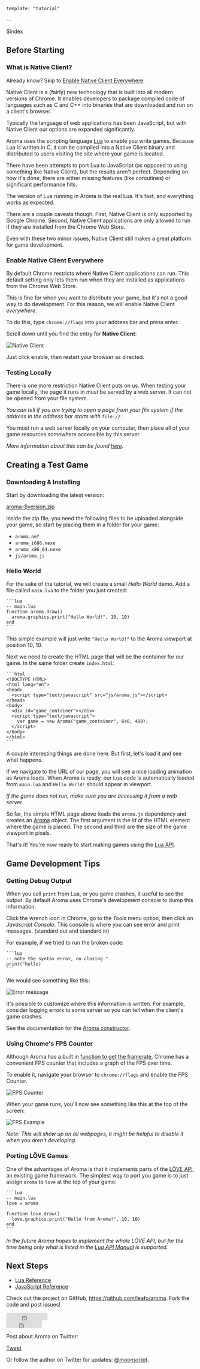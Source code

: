     template: "tutorial"
--
<div class="index">$index</div>

## Before Starting

### What is Native Client?

Already know? Skip to [Enable Native Client Everywhere](#enable_native_client_everywhere).

Native Client is a (fairly) new technology that is built into all modern
versions of Chrome. It enables developers to package compiled code of languages
such as C and C++ into binaries that are downloaded and run on a client's
browser.

Typically the language of web applications has been JavaScript, but with Native
Client our options are expanded significantly.

Aroma uses the scripting language [Lua][2] to enable you write games. Because
Lua is written in C, it can be compiled into a Native Client binary and
distributed to users visiting the site where your game is located.

There have been attempts to port Lua to JavaScript (as opposed to using
something like Native Client), but the results aren't perfect. Depending on how
it's done, there are either missing features (like coroutines) or significant
performance hits.

The version of Lua running in Aroma is the real Lua. It's fast, and everything
works as expected.

There are a couple caveats though. First, Native Client is only supported by
Google Chrome. Second, Native Client applications are only allowed to run if
they are installed from the Chrome Web Store.

Even with these two minor issues, Native Client still makes a great platform
for game development.

  [2]: http://www.lua.org

### Enable Native Client Everywhere

By default Chrome restricts where Native Client applications can run. This
default setting only lets them run when they are installed as applications from
the Chrome Web Store.

This is fine for when you want to distribute your game, but it's not a good way
to do development. For this reason, we will enable Native Client *everywhere*.

To do this, type `chrome://flags` into your address bar and press enter.

Scroll down until you find the entry for **Native Client**:

<img src="$root/img/tutorial-1.png" alt="Native Client" />

Just click enable, then restart your browser as directed.

### Testing Locally

There is one more restriction Native Client puts on us. When testing your game
locally, the page it runs in must be served by a web server. It can not be
opened from your file system.

*You can tell if you are trying to open a page from your file system if the
address in the address bar starts with `file://`.*

You must run a web server locally on your computer, then place all of your game
resources somewhere accessible by this server.

*More information about this can be found
[here](https://developers.google.com/native-client/devguide/devcycle/running#Local).*

## Creating a Test Game

### Downloading & Installing

Start by downloading the latest version:

<div><a href="$root/bin/aroma-$version.zip">aroma-$version.zip</a></div>

Inside the zip file, you need the following files to be uploaded alongside your
game, so start by placing them in a folder for your game:

 * `aroma.nmf`
 * `aroma_i686.nexe`
 * `aroma_x86_64.nexe`
 * `js/aroma.js`

### Hello World

For the sake of the tutorial, we will create a small *Hello World* demo. Add a
file called `main.lua` to the folder you just created:

    ```lua
    -- main.lua
    function aroma.draw()
      aroma.graphics.print("Hello World!", 10, 10)
    end
    ```

This simple example will just write `"Hello World!"` to the Aroma viewport at
position 10, 10.

Next we need to create the HTML page that will be the container for our game.
In the same folder create `index.html`:

    ```html
    <!DOCTYPE HTML>
    <html lang="en">
    <head>
      <script type="text/javascript" src="js/aroma.js"></script>
    </head>
    <body>
      <div id="game_container"></div>
      <script type="text/javascript">
        var game = new Aroma("game_container", 640, 480);
      </script>
    </body>
    </html>
    ```

A couple interesting things are done here. But first, let's load it and
see what happens.

If we navigate to the URL of our page, you will see a nice loading animation as
Aroma loads. When Aroma is ready, our Lua code is automatically loaded from
`main.lua` and `Hello World!` should appear in viewport.

*If the game does not run, make sure you are accessing it from a web server.*

So far, the simple HTML page above loads the `aroma.js` dependency and creates
an [Aroma][5] object. The first argument is the *id* of the HTML element where the
game is placed. The second and third are the size of the game viewport in pixels.

That's it! You're now ready to start making games using the [Lua API][4].

## Game Development Tips

### Getting Debug Output

When you call `print` from Lua, or you game crashes, it useful to see the
output. By default Aroma uses Chrome's development console to dump this
information.

Click the wrench icon in Chrome, go to the *Tools* menu option, then click on
*Javascript Console*. This console is where you can see error and print
messages. (standard out and standard in)

For example, if we tried to run the broken code:

	```lua
	-- note the syntax error, no closing "
	print("hello)
	```
We would see something like this:

<img src="http://leafo.net/shotsnb/2012-05-12_11-45-39.png" alt="Error message" />

It's possible to customize where this information is written. For example,
consider logging errors to some server so you can tell when the client's game
crashes.

See the documentation for the [Aroma constructor][5].

### Using Chrome's FPS Counter

Although Aroma has a built in [function to get the framerate][6], Chrome has a
convenient FPS counter that includes a graph of the FPS over time.

To enable it, navigate your browser to `chrome://flags` and enable the FPS Counter.

<img src="http://leafo.net/shotsnb/2012-05-12_11-50-51.png" alt="FPS Counter" />

When your game runs, you'll now see something like this at the top of the screen:

<img src="http://leafo.net/shotsnb/2012-05-12_11-51-48.png" alt="FPS Example" />

*Note: This will show up on all webpages, it might be helpful to disable it
when you aren't developing.*

### Porting LÖVE Games

One of the advantages of Aroma is that it implements parts of the [LÖVE
API][8], an existing game framework. The simplest way to port you game is to
just assign `aroma` to `love` at the top of your game:

    ```lua
    -- main.lua
    love = aroma

    function love.draw()
      love.graphics.print("Hello from Aroma!", 10, 10)
    end
    ```
*In the future Aroma hopes to implement the whole LÖVE API, but for the time
being only what is listed in the [Lua API Manual][4] is supported.*

## Next Steps

 * [Lua Reference][4]
 * [JavaScript Reference][3]

Check out the project on GitHub, <https://github.com/leafo/aroma>. Fork the code and post issues!

<div class="github-buttons">
<iframe src="http://markdotto.github.com/github-buttons/github-btn.html?user=leafo&repo=aroma&type=watch&count=true" allowtransparency="true" frameborder="0" scrolling="0" width="110px" height="20px"></iframe>
<br />
<iframe src="http://markdotto.github.com/github-buttons/github-btn.html?user=leafo&repo=aroma&type=fork&count=true" allowtransparency="true" frameborder="0" scrolling="0" width="95px" height="20px"></iframe>
</div>

Post about Aroma on Twitter:

<a href="https://twitter.com/share" class="twitter-share-button" data-url="http://leafo.net/aroma/" data-text="Aroma - The Native Client Game engine powered by Lua #aroma2d" data-count="horizontal" data-via="moonscript">Tweet</a>

Or follow the author on Twitter for updates: [@moonscript](http://twitter.com/moonscript).

 [3]: ./js_reference.html
 [4]: ./reference.html
 [5]: ./js_reference.html#aroma.js.Aroma
 [6]: ./reference.html#aroma.timer.getFPS
 [7]: ./js_reference.html#aroma.js.Aroma.Aroma
 [8]: https://love2d.org/wiki/Main_Page

